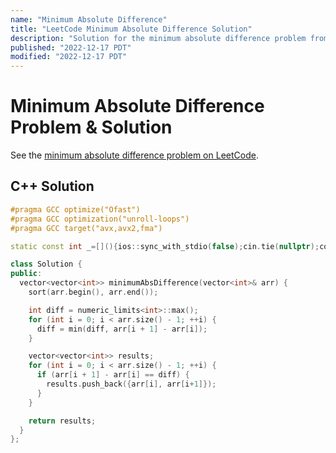 ```yaml
---
name: "Minimum Absolute Difference"
title: "LeetCode Minimum Absolute Difference Solution"
description: "Solution for the minimum absolute difference problem from LeetCode."
published: "2022-12-17 PDT"
modified: "2022-12-17 PDT"
---
```


# Minimum Absolute Difference Problem & Solution

See the [minimum absolute difference problem on LeetCode](https://leetcode.com/problems/minimum-absolute-difference).

## C++ Solution

```cpp
#pragma GCC optimize("Ofast")
#pragma GCC optimization("unroll-loops")
#pragma GCC target("avx,avx2,fma")

static const int _=[](){ios::sync_with_stdio(false);cin.tie(nullptr);cout.tie(nullptr);return 0;}();

class Solution {
public:
  vector<vector<int>> minimumAbsDifference(vector<int>& arr) {
    sort(arr.begin(), arr.end());

    int diff = numeric_limits<int>::max();
    for (int i = 0; i < arr.size() - 1; ++i) {
      diff = min(diff, arr[i + 1] - arr[i]);
    }

    vector<vector<int>> results;
    for (int i = 0; i < arr.size() - 1; ++i) {
      if (arr[i + 1] - arr[i] == diff) {
        results.push_back({arr[i], arr[i+1]});
      }
    }

    return results;
  }
};
```

